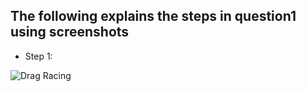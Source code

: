 ## The following explains the steps in question1 using screenshots 

* Step 1:


![Drag Racing](Dragster.jpg)
